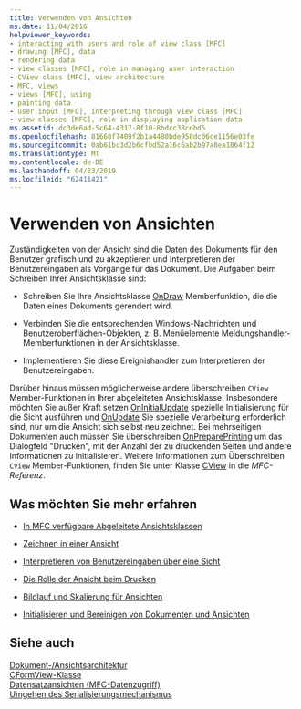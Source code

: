 ```yaml
---
title: Verwenden von Ansichten
ms.date: 11/04/2016
helpviewer_keywords:
- interacting with users and role of view class [MFC]
- drawing [MFC], data
- rendering data
- view classes [MFC], role in managing user interaction
- CView class [MFC], view architecture
- MFC, views
- views [MFC], using
- painting data
- user input [MFC], interpreting through view class [MFC]
- view classes [MFC], role in displaying application data
ms.assetid: dc3de6ad-5c64-4317-8f10-8bdcc38cdbd5
ms.openlocfilehash: 81668f7409f2b1a4480bde958dc06ce1156e03fe
ms.sourcegitcommit: 0ab61bc3d2b6cfbd52a16c6ab2b97a8ea1864f12
ms.translationtype: MT
ms.contentlocale: de-DE
ms.lasthandoff: 04/23/2019
ms.locfileid: "62411421"
---
```

# <a name="using-views"></a>Verwenden von Ansichten

Zuständigkeiten von der Ansicht sind die Daten des Dokuments für den Benutzer grafisch und zu akzeptieren und Interpretieren der Benutzereingaben als Vorgänge für das Dokument. Die Aufgaben beim Schreiben Ihrer Ansichtsklasse sind:

- Schreiben Sie Ihre Ansichtsklasse [OnDraw](../mfc/reference/cview-class.md#ondraw) Memberfunktion, die die Daten eines Dokuments gerendert wird.

- Verbinden Sie die entsprechenden Windows-Nachrichten und Benutzeroberflächen-Objekten, z. B. Menüelemente Meldungshandler-Memberfunktionen in der Ansichtsklasse.

- Implementieren Sie diese Ereignishandler zum Interpretieren der Benutzereingaben.

Darüber hinaus müssen möglicherweise andere überschreiben `CView` Member-Funktionen in Ihrer abgeleiteten Ansichtsklasse. Insbesondere möchten Sie außer Kraft setzen [OnInitialUpdate](../mfc/reference/cview-class.md#oninitialupdate) spezielle Initialisierung für die Sicht ausführen und [OnUpdate](../mfc/reference/cview-class.md#onupdate) Sie spezielle Verarbeitung erforderlich sind, nur um die Ansicht sich selbst neu zeichnet. Bei mehrseitigen Dokumenten auch müssen Sie überschreiben [OnPreparePrinting](../mfc/reference/cview-class.md#onprepareprinting) um das Dialogfeld "Drucken", mit der Anzahl der zu druckenden Seiten und andere Informationen zu initialisieren. Weitere Informationen zum Überschreiben `CView` Member-Funktionen, finden Sie unter Klasse [CView](../mfc/reference/cview-class.md) in die *MFC-Referenz*.

## <a name="what-do-you-want-to-know-more-about"></a>Was möchten Sie mehr erfahren

- [In MFC verfügbare Abgeleitete Ansichtsklassen](../mfc/derived-view-classes-available-in-mfc.md)

- [Zeichnen in einer Ansicht](../mfc/drawing-in-a-view.md)

- [Interpretieren von Benutzereingaben über eine Sicht](../mfc/interpreting-user-input-through-a-view.md)

- [Die Rolle der Ansicht beim Drucken](../mfc/role-of-the-view-in-printing.md)

- [Bildlauf und Skalierung für Ansichten](../mfc/scrolling-and-scaling-views.md)

- [Initialisieren und Bereinigen von Dokumenten und Ansichten](../mfc/initializing-and-cleaning-up-documents-and-views.md)

## <a name="see-also"></a>Siehe auch

[Dokument-/Ansichtsarchitektur](../mfc/document-view-architecture.md)<br/>
[CFormView-Klasse](../mfc/reference/cformview-class.md)<br/>
[Datensatzansichten (MFC-Datenzugriff)](../data/record-views-mfc-data-access.md)<br/>
[Umgehen des Serialisierungsmechanismus](../mfc/bypassing-the-serialization-mechanism.md)
